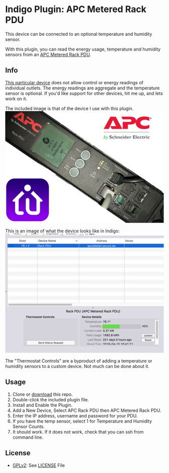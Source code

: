 # Indigo Plugin: APC Metered Rack PDU

This device can be connected to an optional temperature and humidity sensor.

With this plugin, you can read the energy usage, temperature and humidity
sensors from an [APC Metered Rack PDU](https://www.amazon.com/APC-Metered-Rack-PDU-AP8858/dp/B00WDCL5SE/).

## Info
[This particular device](https://www.apc.com/shop/us/en/categories/power-distribution/rack-power-distribution/metered-rack-pdu/_/N-wj7jiz)
does not allow control or energy readings of individual outlets.
The energy readings are aggregate and the temperature sensor is optional.
If you'd like support for other devices, hit me up, and lets work on it.

The included image is that of the device I use with this plugin.
![Image of Metered Rack PDU](docs/apc-pdu-large.png)

This is an image of what the device looks like in Indigo:
![Screenshot of Rack PDU in Indigo](docs/rack-pdu-indigo-ss.png)

The "Thermostat Controls" are a byproduct of adding a temperature or
humidity sensors to a custom device. Not much can be done about it.

## Usage

1. Clone or [download](https://github.com/davidnewhall/indigoplugins-apc-metered-rack-pdu/archive/master.zip) this repo.
2. Double-click the included plugin file.
3. Install and Enable the Plugin.
4. Add a New Device, Select APC Rack PDU then APC Metered Rack PDU.
5. Enter the IP address, username and password for your PDU.
6. If you have the temp sensor, select 1 for Temperature and Humidity Sensor Counts.
7. It should work. If it does not work, check that you can ssh from command line.

## License

- [GPLv2](https://www.gnu.org/licenses/gpl-2.0.txt): See [LICENSE](LICENSE) File
